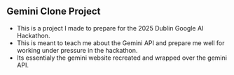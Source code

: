 ## Gemini Clone Project  
- This is a project I made to prepare for the 2025 Dublin Google AI Hackathon.  
- This is meant to teach me about the Gemini API and prepare me well for working under pressure in the hackathon.   
- Its essentialy the gemini website recreated and wrapped over the gemini API.
